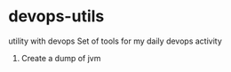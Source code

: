 # devops-utils
utility with devops
Set of tools for my daily devops activity

1. Create a dump of jvm


